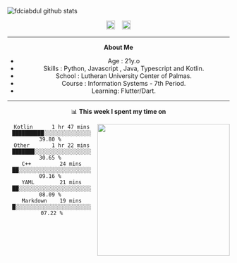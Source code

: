
![fdciabdul github stats](https://raw.githubusercontent.com/fdciabdul/fdciabdul/master/computer-programming-anime-programming-language-thread-animation-gril-f6c2888a88588db1f063bcfcbc84e6cf.png)

<center>
<a href="https://instagram.com/vinisanttt"><img src="https://image.flaticon.com/icons/svg/174/174855.svg" alt="alt text" width="20" height="20"></a>
 &nbsp;&nbsp; <a href="https://www.linkedin.com/in/vinisantt/"><img src="https://image.flaticon.com/icons/svg/2111/2111499.svg" alt="alt text" width="20" height="20"></a>



___

**About Me**

- Age : 21y.o
- Skills : Python, Javascript , Java, Typescript and Kotlin.
- School : Lutheran University Center of Palmas.
- Course : Information Systems - 7th Period.
- Learning: Flutter/Dart.
___

📊 **This week I spent my time on**

<img align='right'   width="300" src="https://github-readme-stats.vercel.app/api?username=vinisantt&show_icons=true&title_color=fff&icon_color=79ff97&text_color=9f9f9f&bg_color=151515">

<!--START_SECTION:waka-->
```text
Kotlin      1 hr 47 mins        ██████████░░░░░░░░░░░░░░░   39.80 % 
Other       1 hr 22 mins        ███████░░░░░░░░░░░░░░░░░░   30.65 % 
C++         24 mins             ██░░░░░░░░░░░░░░░░░░░░░░░   09.16 % 
YAML        21 mins             ██░░░░░░░░░░░░░░░░░░░░░░░   08.09 % 
Markdown    19 mins             █░░░░░░░░░░░░░░░░░░░░░░░░   07.22 %
```
<!--END_SECTION:waka-->

